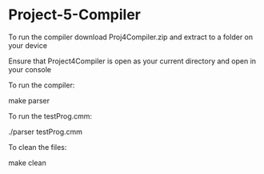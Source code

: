 # Project-5-Compiler

To run the compiler download Proj4Compiler.zip and extract to a folder on your device

Ensure that Project4Compiler is open as your current directory and open in your console

To run the compiler:

make parser

To run the testProg.cmm:

./parser testProg.cmm

To clean the files:

make clean
